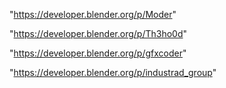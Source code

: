 "https://developer.blender.org/p/Moder"

"https://developer.blender.org/p/Th3ho0d"

"https://developer.blender.org/p/gfxcoder"

"https://developer.blender.org/p/industrad_group"

 
